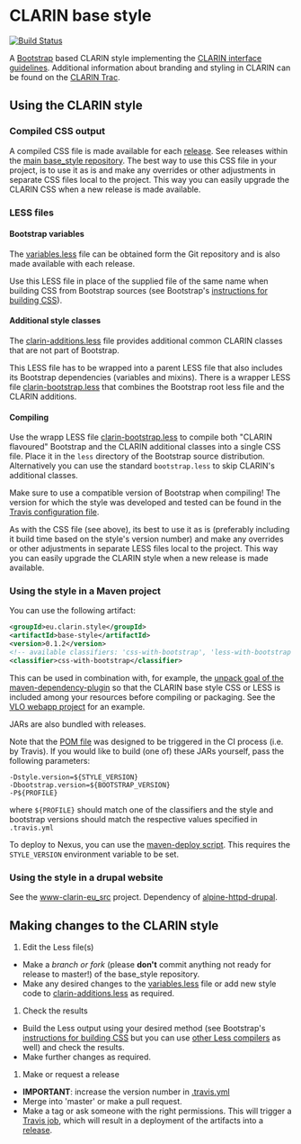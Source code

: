# CLARIN base style
[![Build Status](https://travis-ci.org/clarin-eric/base_style.svg?branch=master)](https://travis-ci.org/clarin-eric/base_style)

A [Bootstrap](https://getbootstrap.com/) based CLARIN style implementing the [CLARIN interface guidelines](https://github.com/clarin-eric/interface_guidelines). Additional information about branding and styling in CLARIN can be found on the [CLARIN Trac](https://trac.clarin.eu/wiki/Branding).

## Using the CLARIN style

### Compiled CSS output
A compiled CSS file is made available for each [release](https://github.com/clarin-eric/base_style/releases). See releases within the [main base_style repository](https://github.com/clarin-eric/base_style). The best way to use this CSS file in your project, is to use it as is and make any overrides or other adjustments in separate CSS files local to the project. This way you can easily upgrade the CLARIN CSS when a new release is made available.

### LESS files

#### Bootstrap variables

The [variables.less](src/main/less/variables.less) file can be obtained form the Git repository and is also made available with each release. 

Use this LESS file in place of the supplied file of the same name when building CSS from Bootstrap sources (see Bootstrap's [instructions for building CSS](https://getbootstrap.com/getting-started/#grunt)). 

#### Additional style classes

The [clarin-additions.less](src/main/less/clarin-additions.less) file provides additional common CLARIN classes that are not part of Bootstrap.

This LESS file has to be wrapped into a parent LESS file that also includes its Bootstrap dependencies (variables and mixins). There is a wrapper LESS file [clarin-bootstrap.less](src/main/less/clarin-bootstrap.less) that combines the Bootstrap root less file and the CLARIN additions.

#### Compiling

Use the wrapp LESS file [clarin-bootstrap.less](src/main/less/clarin-bootstrap.less) to compile both "CLARIN flavoured" Bootstrap and the CLARIN additional classes into a single CSS file. Place it in the `less` directory of the Bootstrap source distribution. Alternatively you can use the standard `bootstrap.less` to skip CLARIN's additional classes.

Make sure to use a compatible version of Bootstrap when compiling! The version for which the style was developed and tested can be found in the [Travis configuration file](.travis.yml).

As with the CSS file (see above), its best to use it as is (preferably including it build time based on the style's version number) and make any overrides or other adjustments in separate LESS files local to the project. This way you can easily upgrade the CLARIN style when a new release is made available.

### Using the style in a Maven project
You can use the following artifact:

```xml
<groupId>eu.clarin.style</groupId>
<artifactId>base-style</artifactId>
<version>0.1.2</version>
<!-- available classifiers: 'css-with-bootstrap', 'less-with-bootstrap' and 'less-without-bootstrap' -->
<classifier>css-with-bootstrap</classifier>
```

This can be used in combination with, for example, the [unpack goal of the maven-dependency-plugin](https://maven.apache.org/plugins/maven-dependency-plugin/unpack-mojo.html)
so that the CLARIN base style CSS or LESS is included among your resources before compiling or packaging. See the [VLO webapp project](https://github.com/clarin-eric/VLO/blob/master/vlo-web-app/pom.xml) for an example.

JARs are also bundled with releases.

Note that the [POM file](pom.xml) was designed to be triggered in the CI process (i.e. by Travis). If you would like to build (one of) these JARs yourself, pass the following parameters:
```
-Dstyle.version=${STYLE_VERSION}
-Dbootstrap.version=${BOOTSTRAP_VERSION}
-P${PROFILE}
```
where `${PROFILE}` should match one of the classifiers and the style and bootstrap versions should match the respective values specified in `.travis.yml`

To deploy to Nexus, you can use the [maven-deploy script](src/main/script/maven-deploy.sh). This requires the `STYLE_VERSION` environment variable to be set.

### Using the style in a drupal website
See the [www-clarin-eu_src](https://github.com/clarin-eric/www-clarin-eu_src) project. Dependency of [alpine-httpd-drupal](https://gitlab.com/CLARIN-ERIC/alpine-httpd-drupal).

## Making changes to the CLARIN style

1. Edit the Less file(s)
 - Make a _branch or fork_ (please **don't** commit anything not ready for release to master!) of the base_style repository.
 - Make any desired changes to the [variables.less](src/main/less/variables.less) file or add new style code to [clarin-additions.less](src/main/less/clarin-additions.less) as required.
1. Check the results
 - Build the Less output using your desired method (see Bootstrap's [instructions for building CSS](https://getbootstrap.com/getting-started/#grunt) but you can use [other Less compilers](http://lesscss.org/usage/) as well) and check the results.
 - Make further changes as required.
1. Make or request a release
 - **IMPORTANT**: increase the version number in [.travis.yml](.travis.yml)
 - Merge into 'master' or make a pull request.
 - Make a tag or ask someone with the right permissions. This will trigger a [Travis job](https://travis-ci.org/clarin-eric/base_style), which will result in a deployment of the artifacts into a [release](https://github.com/clarin-eric/base_style/releases).

